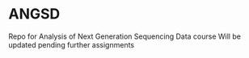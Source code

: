 # ANGSD
Repo for Analysis of Next Generation Sequencing Data course
Will be updated pending further assignments

